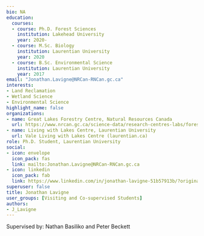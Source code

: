 ```yaml
--- 
bio: NA
education:
  courses:
  - course: Ph.D. Forest Sciences
    institution: Lakehead University
    year: 2020-
  - course: M.Sc. Biology
    institution: Laurentian University
    year: 2020
  - course: B.Sc. Environmental Science
    institution: Laurentian University
    year: 2017
email: "Jonathan.Lavigne@NRCan-RNCan.gc.ca"
interests:
- Land Reclamation
- Wetland Science
- Environmental Science
highlight_name: false
organizations:
- name: Great Lakes Forestry Centre, Natural Resources Canada
  url: https://www.nrcan.gc.ca/science-data/research-centres-labs/forestry-research-centres/great-lakes-forestry-centre/13459
- name: Living with Lakes Centre, Laurentian University
  url: Vale Living with Lakes Centre (laurentian.ca)
role: Ph.D. Student, Laurentian University
social:
- icon: envelope
  icon_pack: fas
  link: mailto:Jonathan.Lavigne@NRCan-RNCan.gc.ca
- icon: linkedin
  icon_pack: fab
  link: https://www.linkedin.com/in/jonathan-lavigne-51b57913b/?originalSubdomain=ca
superuser: false
title: Jonathan Lavigne
user_groups: [Visiting and Co-supervised Students]
authors:
- J_Lavigne
---
```


Supervised by: Nathan Basiliko and Peter Beckett








